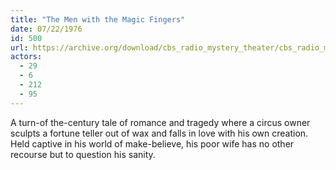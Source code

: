 ```yaml
---
title: "The Men with the Magic Fingers"
date: 07/22/1976
id: 500
url: https://archive.org/download/cbs_radio_mystery_theater/cbs_radio_mystery_theater-0451-0500.zip/cbs_radio_mystery_theater-0451-0500%2Fcbsrmt_0500_the_men_with_the_magic_fingers.mp3
actors:
  - 29
  - 6
  - 212
  - 95
---
```

A turn-of the-century tale of romance and tragedy where a circus owner sculpts a fortune teller out of wax and falls in love with his own creation. Held captive in his world of make-believe, his poor wife has no other recourse but to question his sanity.